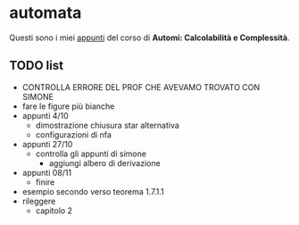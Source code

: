 # automata

Questi sono i miei [appunti](<https://raw.githubusercontent.com/ph-notes/automata/main/src/Automi: Calcolabilità e Complessità.pdf>) del corso di **Automi: Calcolabilità e Complessità**.

## TODO list

- CONTROLLA ERRORE DEL PROF CHE AVEVAMO TROVATO CON SIMONE
- fare le figure più bianche
- appunti 4/10
    - dimostrazione chiusura star alternativa
    - configurazioni di nfa
- appunti 27/10
    - controlla gli appunti di simone
        - aggiungi albero di derivazione
- appunti 08/11
    - finire
- esempio secondo verso teorema 1.7.1.1
- rileggere
    - capitolo 2

